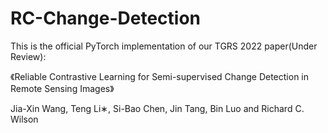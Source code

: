# RC-Change-Detection
This is the official PyTorch implementation of our TGRS 2022 paper(Under Review):

《Reliable Contrastive Learning for Semi-supervised Change Detection in Remote Sensing Images》

Jia-Xin Wang, Teng Li∗, Si-Bao Chen, Jin Tang, Bin Luo and Richard C. Wilson
